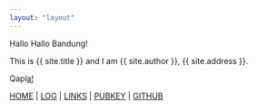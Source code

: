 ```yaml
---
layout: "layout"
---
```


Hallo Hallo Bandung!

This is {{ site.title }} and I am {{ site.author }}, {{ site.address }}.

Qapl[a!](SandBox/TARBALL.tar.bz2)

[HOME](.) | [LOG](TXT/mylog.txt) | [LINKS](LINKS/) | [PUBKEY](TXT/mypubkey.txt)  | [GITHUB](https://github.com/Nabilcodes/os231)

